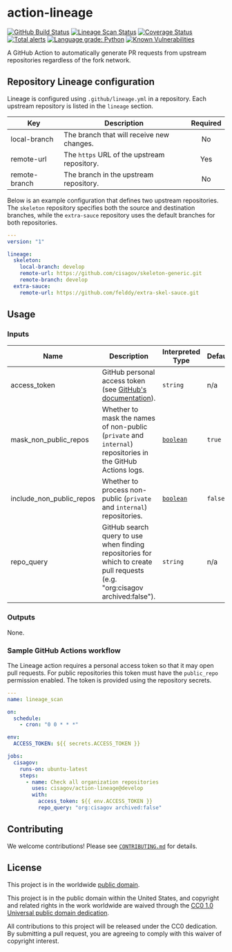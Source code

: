 # action-lineage #

[![GitHub Build Status](https://github.com/cisagov/action-lineage/workflows/build/badge.svg)](https://github.com/cisagov/action-lineage/actions)
[![Lineage Scan Status](https://github.com/cisagov/action-lineage/workflows/lineage_scan/badge.svg)](https://github.com/cisagov/action-lineage/actions?query=workflow%3Alineage_scan)
[![Coverage Status](https://coveralls.io/repos/github/cisagov/action-lineage/badge.svg?branch=develop)](https://coveralls.io/github/cisagov/action-lineage?branch=develop)
[![Total alerts](https://img.shields.io/lgtm/alerts/g/cisagov/action-lineage.svg?logo=lgtm&logoWidth=18)](https://lgtm.com/projects/g/cisagov/action-lineage/alerts/)
[![Language grade: Python](https://img.shields.io/lgtm/grade/python/g/cisagov/action-lineage.svg?logo=lgtm&logoWidth=18)](https://lgtm.com/projects/g/cisagov/action-lineage/context:python)
[![Known Vulnerabilities](https://snyk.io/test/github/cisagov/action-lineage/develop/badge.svg)](https://snyk.io/test/github/cisagov/action-lineage)

A GitHub Action to automatically generate PR requests from upstream repositories
regardless of the fork network.

## Repository Lineage configuration ##

Lineage is configured using `.github/lineage.yml` in a repository.  Each
upstream repository is listed in the `lineage` section.

| Key | Description | Required |
|-----|-------------|:--------:|
| local-branch | The branch that will receive new changes. | No |
| remote-url   | The `https` URL of the upstream repository. | Yes |
| remote-branch | The branch in the upstream repository. | No |

Below is an example configuration that defines two upstream repositories. The
`skeleton` repository specifies both the source and destination branches, while
the `extra-sauce` repository uses the default branches for both repositories.

```yml
---
version: "1"

lineage:
  skeleton:
    local-branch: develop
    remote-url: https://github.com/cisagov/skeleton-generic.git
    remote-branch: develop
  extra-sauce:
    remote-url: https://github.com/felddy/extra-skel-sauce.git
```

## Usage ##

### Inputs ###

| Name | Description | Interpreted Type | Default | Required |
|------|-------------|------------------|---------|:--------:|
| access_token | GitHub personal access token (see [GitHub's documentation](https://docs.github.com/en/authentication/keeping-your-account-and-data-secure/creating-a-personal-access-token)). | `string` | n/a | yes |
| mask_non_public_repos | Whether to mask the names of non-public (`private` and `internal`) repositories in the GitHub Actions logs. | [`boolean`](https://yaml.org/spec/1.2.2/#1032-tag-resolution) | `true` | no |
| include_non_public_repos | Whether to process non-public (`private` and `internal`) repositories. | [`boolean`](https://yaml.org/spec/1.2.2/#1032-tag-resolution) | `false` | no |
| repo_query | GitHub search query to use when finding repositories for which to create pull requests (e.g. \"org:cisagov archived:false\"). | `string` | n/a | yes |

### Outputs ###

None.
<!--
| Name | Description | Output Type |
|------|-------------|-------------|
| output_name | The output's description. | `output_type` |
-->

### Sample GitHub Actions workflow ###

The Lineage action requires a personal access token so that it may open pull
requests.  For public repositories this token must have the `public_repo`
permission enabled.  The token is provided using the repository secrets.

```yml
---
name: lineage_scan

on:
  schedule:
    - cron: "0 0 * * *"

env:
  ACCESS_TOKEN: ${{ secrets.ACCESS_TOKEN }}

jobs:
  cisagov:
    runs-on: ubuntu-latest
    steps:
      - name: Check all organization repositories
        uses: cisagov/action-lineage@develop
        with:
          access_token: ${{ env.ACCESS_TOKEN }}
          repo_query: "org:cisagov archived:false"
```

## Contributing ##

We welcome contributions!  Please see [`CONTRIBUTING.md`](CONTRIBUTING.md) for
details.

## License ##

This project is in the worldwide [public domain](LICENSE).

This project is in the public domain within the United States, and
copyright and related rights in the work worldwide are waived through
the [CC0 1.0 Universal public domain
dedication](https://creativecommons.org/publicdomain/zero/1.0/).

All contributions to this project will be released under the CC0
dedication. By submitting a pull request, you are agreeing to comply
with this waiver of copyright interest.
